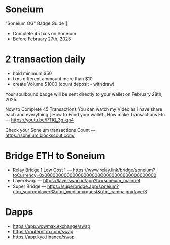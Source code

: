 # Soneium
"Soneium OG" Badge Guide 🥇

- Complete 45 txns on Soneium
- Before February 27th, 2025

# 2 transaction daily

- hold minimum $50
- txns different ammount more than $10
- create Volume $1000 (count deposit - withdraw)


Your soulbound badge will be sent directly to your wallet on February 28th, 2025.

Now to Complete 45 Transactions You can watch my Video as i have share each and everything [ How to Fund your wallet , How make Transactions Etc — https://youtu.be/PTIQ_3g-qn4

Check your Soneium transactions Count — https://soneium.blockscout.com/

 # Bridge ETH to Soneium

- Relay Bridge [ Low Cost ] — https://www.relay.link/bridge/soneium?toCurrency=0x0000000000000000000000000000000000000000
- LayerSwap — https://layerswap.io/app?to=soneium_mainnet
- Super Bridge — https://superbridge.app/soneium?utm_source=layer3&utm_medium=quest&utm_campaign=layer3

# Dapps

- https://app.wowmax.exchange/swap
- https://routernitro.com/swap
- https://app.kyo.finance/swap
